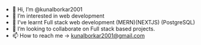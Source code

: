 - 👋 Hi, I’m @kunalborkar2001
- 👀 I’m interested in web development
- 🌱 I’ve learnt Full stack web development (MERN)(NEXTJS) (PostgreSQL)
- 💞️ I’m looking to collaborate on Full stack based projects.
- 📫 How to reach me -> kunalborkar2001@gmail.com

<!---
kunalborkar2001/kunalborkar2001 is a ✨ special ✨ repository because its `README.md` (this file) appears on your GitHub profile.
You can click the Preview link to take a look at your changes.
--->
